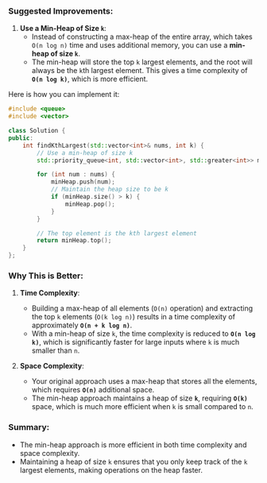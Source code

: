 ### Suggested Improvements:
1. **Use a Min-Heap of Size `k`**:
   - Instead of constructing a max-heap of the entire array, which takes `O(n log n)` time and uses additional memory, you can use a **min-heap of size `k`**.
   - The min-heap will store the top `k` largest elements, and the root will always be the `k`th largest element. This gives a time complexity of **`O(n log k)`**, which is more efficient.

Here is how you can implement it:

```cpp
#include <queue>
#include <vector>

class Solution {
public:
    int findKthLargest(std::vector<int>& nums, int k) {
        // Use a min-heap of size k
        std::priority_queue<int, std::vector<int>, std::greater<int>> minHeap;

        for (int num : nums) {
            minHeap.push(num);
            // Maintain the heap size to be k
            if (minHeap.size() > k) {
                minHeap.pop();
            }
        }

        // The top element is the kth largest element
        return minHeap.top();
    }
};
```

### Why This is Better:
1. **Time Complexity**:
   - Building a max-heap of all elements (`O(n)` operation) and extracting the top `k` elements (`O(k log n)`) results in a time complexity of approximately **`O(n + k log n)`**.
   - With a min-heap of size `k`, the time complexity is reduced to **`O(n log k)`**, which is significantly faster for large inputs where `k` is much smaller than `n`.

2. **Space Complexity**:
   - Your original approach uses a max-heap that stores all the elements, which requires **`O(n)`** additional space.
   - The min-heap approach maintains a heap of size **`k`**, requiring **`O(k)`** space, which is much more efficient when `k` is small compared to `n`.

### Summary:
- The min-heap approach is more efficient in both time complexity and space complexity.
- Maintaining a heap of size `k` ensures that you only keep track of the `k` largest elements, making operations on the heap faster.
